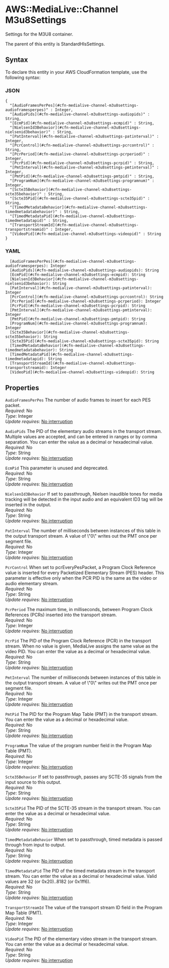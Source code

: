 # AWS::MediaLive::Channel M3u8Settings<a name="aws-properties-medialive-channel-m3u8settings"></a>

Settings for the M3U8 container\.

The parent of this entity is StandardHlsSettings\.

## Syntax<a name="aws-properties-medialive-channel-m3u8settings-syntax"></a>

To declare this entity in your AWS CloudFormation template, use the following syntax:

### JSON<a name="aws-properties-medialive-channel-m3u8settings-syntax.json"></a>

```
{
  "[AudioFramesPerPes](#cfn-medialive-channel-m3u8settings-audioframesperpes)" : Integer,
  "[AudioPids](#cfn-medialive-channel-m3u8settings-audiopids)" : String,
  "[EcmPid](#cfn-medialive-channel-m3u8settings-ecmpid)" : String,
  "[NielsenId3Behavior](#cfn-medialive-channel-m3u8settings-nielsenid3behavior)" : String,
  "[PatInterval](#cfn-medialive-channel-m3u8settings-patinterval)" : Integer,
  "[PcrControl](#cfn-medialive-channel-m3u8settings-pcrcontrol)" : String,
  "[PcrPeriod](#cfn-medialive-channel-m3u8settings-pcrperiod)" : Integer,
  "[PcrPid](#cfn-medialive-channel-m3u8settings-pcrpid)" : String,
  "[PmtInterval](#cfn-medialive-channel-m3u8settings-pmtinterval)" : Integer,
  "[PmtPid](#cfn-medialive-channel-m3u8settings-pmtpid)" : String,
  "[ProgramNum](#cfn-medialive-channel-m3u8settings-programnum)" : Integer,
  "[Scte35Behavior](#cfn-medialive-channel-m3u8settings-scte35behavior)" : String,
  "[Scte35Pid](#cfn-medialive-channel-m3u8settings-scte35pid)" : String,
  "[TimedMetadataBehavior](#cfn-medialive-channel-m3u8settings-timedmetadatabehavior)" : String,
  "[TimedMetadataPid](#cfn-medialive-channel-m3u8settings-timedmetadatapid)" : String,
  "[TransportStreamId](#cfn-medialive-channel-m3u8settings-transportstreamid)" : Integer,
  "[VideoPid](#cfn-medialive-channel-m3u8settings-videopid)" : String
}
```

### YAML<a name="aws-properties-medialive-channel-m3u8settings-syntax.yaml"></a>

```
  [AudioFramesPerPes](#cfn-medialive-channel-m3u8settings-audioframesperpes): Integer
  [AudioPids](#cfn-medialive-channel-m3u8settings-audiopids): String
  [EcmPid](#cfn-medialive-channel-m3u8settings-ecmpid): String
  [NielsenId3Behavior](#cfn-medialive-channel-m3u8settings-nielsenid3behavior): String
  [PatInterval](#cfn-medialive-channel-m3u8settings-patinterval): Integer
  [PcrControl](#cfn-medialive-channel-m3u8settings-pcrcontrol): String
  [PcrPeriod](#cfn-medialive-channel-m3u8settings-pcrperiod): Integer
  [PcrPid](#cfn-medialive-channel-m3u8settings-pcrpid): String
  [PmtInterval](#cfn-medialive-channel-m3u8settings-pmtinterval): Integer
  [PmtPid](#cfn-medialive-channel-m3u8settings-pmtpid): String
  [ProgramNum](#cfn-medialive-channel-m3u8settings-programnum): Integer
  [Scte35Behavior](#cfn-medialive-channel-m3u8settings-scte35behavior): String
  [Scte35Pid](#cfn-medialive-channel-m3u8settings-scte35pid): String
  [TimedMetadataBehavior](#cfn-medialive-channel-m3u8settings-timedmetadatabehavior): String
  [TimedMetadataPid](#cfn-medialive-channel-m3u8settings-timedmetadatapid): String
  [TransportStreamId](#cfn-medialive-channel-m3u8settings-transportstreamid): Integer
  [VideoPid](#cfn-medialive-channel-m3u8settings-videopid): String
```

## Properties<a name="aws-properties-medialive-channel-m3u8settings-properties"></a>

`AudioFramesPerPes` <a name="cfn-medialive-channel-m3u8settings-audioframesperpes"></a>
The number of audio frames to insert for each PES packet\.  
_Required_: No  
_Type_: Integer  
_Update requires_: [No interruption](https://docs.aws.amazon.com/AWSCloudFormation/latest/UserGuide/using-cfn-updating-stacks-update-behaviors.html#update-no-interrupt)

`AudioPids` <a name="cfn-medialive-channel-m3u8settings-audiopids"></a>
The PID of the elementary audio streams in the transport stream\. Multiple values are accepted, and can be entered in ranges or by comma separation\. You can enter the value as a decimal or hexadecimal value\.  
_Required_: No  
_Type_: String  
_Update requires_: [No interruption](https://docs.aws.amazon.com/AWSCloudFormation/latest/UserGuide/using-cfn-updating-stacks-update-behaviors.html#update-no-interrupt)

`EcmPid` <a name="cfn-medialive-channel-m3u8settings-ecmpid"></a>
This parameter is unused and deprecated\.  
_Required_: No  
_Type_: String  
_Update requires_: [No interruption](https://docs.aws.amazon.com/AWSCloudFormation/latest/UserGuide/using-cfn-updating-stacks-update-behaviors.html#update-no-interrupt)

`NielsenId3Behavior` <a name="cfn-medialive-channel-m3u8settings-nielsenid3behavior"></a>
If set to passthrough, Nielsen inaudible tones for media tracking will be detected in the input audio and an equivalent ID3 tag will be inserted in the output\.  
_Required_: No  
_Type_: String  
_Update requires_: [No interruption](https://docs.aws.amazon.com/AWSCloudFormation/latest/UserGuide/using-cfn-updating-stacks-update-behaviors.html#update-no-interrupt)

`PatInterval` <a name="cfn-medialive-channel-m3u8settings-patinterval"></a>
The number of milliseconds between instances of this table in the output transport stream\. A value of \\"0\\" writes out the PMT once per segment file\.  
_Required_: No  
_Type_: Integer  
_Update requires_: [No interruption](https://docs.aws.amazon.com/AWSCloudFormation/latest/UserGuide/using-cfn-updating-stacks-update-behaviors.html#update-no-interrupt)

`PcrControl` <a name="cfn-medialive-channel-m3u8settings-pcrcontrol"></a>
When set to pcrEveryPesPacket, a Program Clock Reference value is inserted for every Packetized Elementary Stream \(PES\) header\. This parameter is effective only when the PCR PID is the same as the video or audio elementary stream\.  
_Required_: No  
_Type_: String  
_Update requires_: [No interruption](https://docs.aws.amazon.com/AWSCloudFormation/latest/UserGuide/using-cfn-updating-stacks-update-behaviors.html#update-no-interrupt)

`PcrPeriod` <a name="cfn-medialive-channel-m3u8settings-pcrperiod"></a>
The maximum time, in milliseconds, between Program Clock References \(PCRs\) inserted into the transport stream\.  
_Required_: No  
_Type_: Integer  
_Update requires_: [No interruption](https://docs.aws.amazon.com/AWSCloudFormation/latest/UserGuide/using-cfn-updating-stacks-update-behaviors.html#update-no-interrupt)

`PcrPid` <a name="cfn-medialive-channel-m3u8settings-pcrpid"></a>
The PID of the Program Clock Reference \(PCR\) in the transport stream\. When no value is given, MediaLive assigns the same value as the video PID\. You can enter the value as a decimal or hexadecimal value\.  
_Required_: No  
_Type_: String  
_Update requires_: [No interruption](https://docs.aws.amazon.com/AWSCloudFormation/latest/UserGuide/using-cfn-updating-stacks-update-behaviors.html#update-no-interrupt)

`PmtInterval` <a name="cfn-medialive-channel-m3u8settings-pmtinterval"></a>
The number of milliseconds between instances of this table in the output transport stream\. A value of \\"0\\" writes out the PMT once per segment file\.  
_Required_: No  
_Type_: Integer  
_Update requires_: [No interruption](https://docs.aws.amazon.com/AWSCloudFormation/latest/UserGuide/using-cfn-updating-stacks-update-behaviors.html#update-no-interrupt)

`PmtPid` <a name="cfn-medialive-channel-m3u8settings-pmtpid"></a>
The PID for the Program Map Table \(PMT\) in the transport stream\. You can enter the value as a decimal or hexadecimal value\.  
_Required_: No  
_Type_: String  
_Update requires_: [No interruption](https://docs.aws.amazon.com/AWSCloudFormation/latest/UserGuide/using-cfn-updating-stacks-update-behaviors.html#update-no-interrupt)

`ProgramNum` <a name="cfn-medialive-channel-m3u8settings-programnum"></a>
The value of the program number field in the Program Map Table \(PMT\)\.  
_Required_: No  
_Type_: Integer  
_Update requires_: [No interruption](https://docs.aws.amazon.com/AWSCloudFormation/latest/UserGuide/using-cfn-updating-stacks-update-behaviors.html#update-no-interrupt)

`Scte35Behavior` <a name="cfn-medialive-channel-m3u8settings-scte35behavior"></a>
If set to passthrough, passes any SCTE\-35 signals from the input source to this output\.  
_Required_: No  
_Type_: String  
_Update requires_: [No interruption](https://docs.aws.amazon.com/AWSCloudFormation/latest/UserGuide/using-cfn-updating-stacks-update-behaviors.html#update-no-interrupt)

`Scte35Pid` <a name="cfn-medialive-channel-m3u8settings-scte35pid"></a>
The PID of the SCTE\-35 stream in the transport stream\. You can enter the value as a decimal or hexadecimal value\.  
_Required_: No  
_Type_: String  
_Update requires_: [No interruption](https://docs.aws.amazon.com/AWSCloudFormation/latest/UserGuide/using-cfn-updating-stacks-update-behaviors.html#update-no-interrupt)

`TimedMetadataBehavior` <a name="cfn-medialive-channel-m3u8settings-timedmetadatabehavior"></a>
When set to passthrough, timed metadata is passed through from input to output\.  
_Required_: No  
_Type_: String  
_Update requires_: [No interruption](https://docs.aws.amazon.com/AWSCloudFormation/latest/UserGuide/using-cfn-updating-stacks-update-behaviors.html#update-no-interrupt)

`TimedMetadataPid` <a name="cfn-medialive-channel-m3u8settings-timedmetadatapid"></a>
The PID of the timed metadata stream in the transport stream\. You can enter the value as a decimal or hexadecimal value\. Valid values are 32 \(or 0x20\)\.\.8182 \(or 0x1ff6\)\.  
_Required_: No  
_Type_: String  
_Update requires_: [No interruption](https://docs.aws.amazon.com/AWSCloudFormation/latest/UserGuide/using-cfn-updating-stacks-update-behaviors.html#update-no-interrupt)

`TransportStreamId` <a name="cfn-medialive-channel-m3u8settings-transportstreamid"></a>
The value of the transport stream ID field in the Program Map Table \(PMT\)\.  
_Required_: No  
_Type_: Integer  
_Update requires_: [No interruption](https://docs.aws.amazon.com/AWSCloudFormation/latest/UserGuide/using-cfn-updating-stacks-update-behaviors.html#update-no-interrupt)

`VideoPid` <a name="cfn-medialive-channel-m3u8settings-videopid"></a>
The PID of the elementary video stream in the transport stream\. You can enter the value as a decimal or hexadecimal value\.  
_Required_: No  
_Type_: String  
_Update requires_: [No interruption](https://docs.aws.amazon.com/AWSCloudFormation/latest/UserGuide/using-cfn-updating-stacks-update-behaviors.html#update-no-interrupt)
